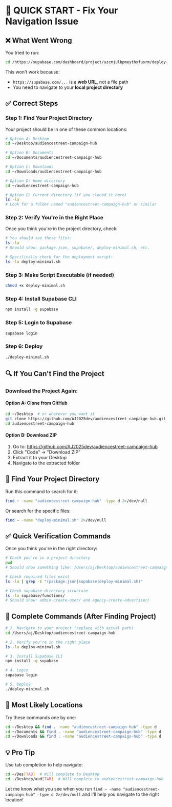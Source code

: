 # 🚀 QUICK START - Fix Your Navigation Issue

## ❌ **What Went Wrong**
You tried to run:
```bash
cd /https://supabase.com/dashboard/project/uzcmjulbpmeythxfusrm/deploy-minimal.sh
```

This won't work because:
- `https://supabase.com/...` is a **web URL**, not a file path
- You need to navigate to your **local project directory**

## ✅ **Correct Steps**

### **Step 1: Find Your Project Directory**
Your project should be in one of these common locations:

```bash
# Option A: Desktop
cd ~/Desktop/audiencestreet-campaign-hub

# Option B: Documents  
cd ~/Documents/audiencestreet-campaign-hub

# Option C: Downloads
cd ~/Downloads/audiencestreet-campaign-hub

# Option D: Home directory
cd ~/audiencestreet-campaign-hub

# Option E: Current directory (if you cloned it here)
ls -la
# Look for a folder named "audiencestreet-campaign-hub" or similar
```

### **Step 2: Verify You're in the Right Place**
Once you think you're in the project directory, check:

```bash
# You should see these files:
ls -la
# Should show: package.json, supabase/, deploy-minimal.sh, etc.

# Specifically check for the deployment script:
ls -la deploy-minimal.sh
```

### **Step 3: Make Script Executable (if needed)**
```bash
chmod +x deploy-minimal.sh
```

### **Step 4: Install Supabase CLI**
```bash
npm install -g supabase
```

### **Step 5: Login to Supabase**
```bash
supabase login
```

### **Step 6: Deploy**
```bash
./deploy-minimal.sh
```

## 🔍 **If You Can't Find the Project**

### **Download the Project Again:**

#### **Option A: Clone from GitHub**
```bash
cd ~/Desktop  # or wherever you want it
git clone https://github.com/AJ2025dev/audiencestreet-campaign-hub.git
cd audiencestreet-campaign-hub
```

#### **Option B: Download ZIP**
1. Go to: https://github.com/AJ2025dev/audiencestreet-campaign-hub
2. Click "Code" → "Download ZIP"  
3. Extract it to your Desktop
4. Navigate to the extracted folder

## 🧭 **Find Your Project Directory**

Run this command to search for it:

```bash
find ~ -name "audiencestreet-campaign-hub" -type d 2>/dev/null
```

Or search for the specific files:

```bash
find ~ -name "deploy-minimal.sh" 2>/dev/null
```

## ✅ **Quick Verification Commands**

Once you think you're in the right directory:

```bash
# Check you're in a project directory
pwd
# Should show something like: /Users/aj/Desktop/audiencestreet-campaign-hub

# Check required files exist
ls -la | grep -E "(package.json|supabase|deploy-minimal.sh)"

# Check supabase directory structure
ls -la supabase/functions/
# Should show: admin-create-user/ and agency-create-advertiser/
```

## 🚀 **Complete Commands (After Finding Project)**

```bash
# 1. Navigate to your project (replace with actual path)
cd /Users/aj/Desktop/audiencestreet-campaign-hub

# 2. Verify you're in the right place
ls -la deploy-minimal.sh

# 3. Install Supabase CLI
npm install -g supabase

# 4. Login
supabase login

# 5. Deploy
./deploy-minimal.sh
```

## 📍 **Most Likely Locations**

Try these commands one by one:

```bash
cd ~/Desktop && find . -name "audiencestreet-campaign-hub" -type d
cd ~/Documents && find . -name "audiencestreet-campaign-hub" -type d  
cd ~/Downloads && find . -name "audiencestreet-campaign-hub" -type d
```

## 💡 **Pro Tip**

Use tab completion to help navigate:
```bash
cd ~/Des[TAB]  # Will complete to Desktop
cd ~/Desktop/aud[TAB]  # Will complete to audiencestreet-campaign-hub
```

Let me know what you see when you run `find ~ -name "audiencestreet-campaign-hub" -type d 2>/dev/null` and I'll help you navigate to the right location!
